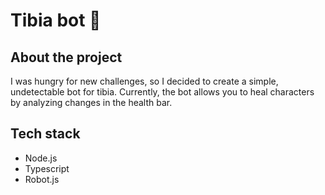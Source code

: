 # Tibia bot 🤖️

## About the project 
I was hungry for new challenges, so I decided to create a simple, undetectable bot for tibia.
Currently, the bot allows you to heal characters by analyzing changes in the health bar.

## Tech stack
- Node.js
- Typescript
- Robot.js

